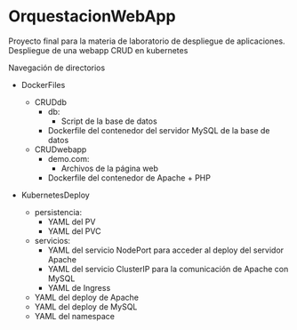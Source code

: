 # OrquestacionWebApp
Proyecto final para la materia de laboratorio de despliegue de aplicaciones. Despliegue de una webapp CRUD en kubernetes

Navegación de directorios
- DockerFiles
  - CRUDdb
    - db: 
      - Script de la base de datos
    - Dockerfile del contenedor del servidor MySQL de la base de datos
  - CRUDwebapp
    - demo.com:
      - Archivos de la página web
    - Dockerfile del contenedor de Apache + PHP

- KubernetesDeploy
  - persistencia:
    - YAML del PV
    - YAML del PVC
  - servicios:
    - YAML del servicio NodePort para acceder al deploy del servidor Apache 
    - YAML del servicio ClusterIP para la comunicación de Apache con MySQL
    - YAML de Ingress
  - YAML del deploy de Apache
  - YAML del deploy de MySQL
  - YAML del namespace
    

